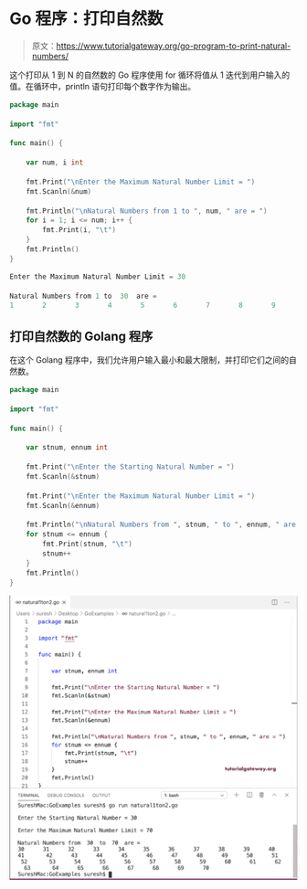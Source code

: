 # Go 程序：打印自然数

> 原文：<https://www.tutorialgateway.org/go-program-to-print-natural-numbers/>

这个打印从 1 到 N 的自然数的 Go 程序使用 for 循环将值从 1 迭代到用户输入的值。在循环中，println 语句打印每个数字作为输出。

```go
package main

import "fmt"

func main() {

    var num, i int

    fmt.Print("\nEnter the Maximum Natural Number Limit = ")
    fmt.Scanln(&num)

    fmt.Println("\nNatural Numbers from 1 to ", num, " are = ")
    for i = 1; i <= num; i++ {
        fmt.Print(i, "\t")
    }
    fmt.Println()
}
```

```go
Enter the Maximum Natural Number Limit = 30

Natural Numbers from 1 to  30  are = 
1       2       3       4       5       6       7       8       9       10      11 12       13      14      15      16      17      18      19      20      21      22 23       24      25      26      27      28      29      30
```

## 打印自然数的 Golang 程序

在这个 Golang 程序中，我们允许用户输入最小和最大限制，并打印它们之间的自然数。

```go
package main

import "fmt"

func main() {

    var stnum, ennum int

    fmt.Print("\nEnter the Starting Natural Number = ")
    fmt.Scanln(&stnum)

    fmt.Print("\nEnter the Maximum Natural Number Limit = ")
    fmt.Scanln(&ennum)

    fmt.Println("\nNatural Numbers from ", stnum, " to ", ennum, " are = ")
    for stnum <= ennum {
        fmt.Print(stnum, "\t")
        stnum++
    }
    fmt.Println()
}
```

![Golang Program to Print Natural Numbers 2](img/09134e2029fd76996ad84eb05a520318.png)